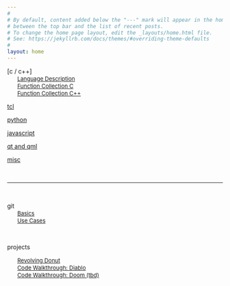 ```yaml
---
#
# By default, content added below the "---" mark will appear in the home page
# between the top bar and the list of recent posts.
# To change the home page layout, edit the _layouts/home.html file.
# See: https://jekyllrb.com/docs/themes/#overriding-theme-defaults
#
layout: home
---
```


[c / c++]  
&nbsp;&nbsp;&nbsp;&nbsp;&nbsp; [<font size="-1">Language Description</font>](./articles/c_cpp.html)  
&nbsp;&nbsp;&nbsp;&nbsp;&nbsp; [<font size="-1">Function Collection C</font>](./articles/c_funcCollect.html)  
&nbsp;&nbsp;&nbsp;&nbsp;&nbsp; [<font size="-1">Function Collection C++</font>](./articles/cpp_funcCollect.html)  

[tcl](./articles/tcl.html)

[python](./articles/python.html)

[javascript](./articles/js.html)

[qt and qml](./articles/qt_qml.html)  

[misc](./articles/misc.html)  

&nbsp;

***  

&nbsp;

git  
&nbsp;&nbsp;&nbsp;&nbsp;&nbsp; [<font size="-1">Basics</font>](./articles/git_basics.html)  
&nbsp;&nbsp;&nbsp;&nbsp;&nbsp; [<font size="-1">Use Cases</font>](./articles/git_uc.html)  

&nbsp;

projects  

&nbsp;&nbsp;&nbsp;&nbsp;&nbsp; [<font size="-1">Revolving Donut</font>](./articles/projects/donut.html)  
&nbsp;&nbsp;&nbsp;&nbsp;&nbsp; [<font size="-1">Code Walkthrough: Diablo</font>](./articles/projects/code_walkthrough_diablo.html)  
&nbsp;&nbsp;&nbsp;&nbsp;&nbsp; [<font size="-1">Code Walkthrough: Doom (tbd)</font>](./articles/projects/code_walkthrough_diablo.html)  
